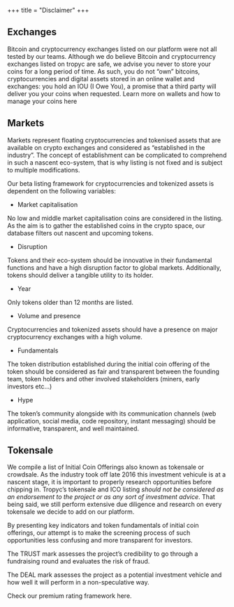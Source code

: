 +++
title = "Disclaimer"
+++

## Exchanges



Bitcoin and cryptocurrency exchanges listed on our platform were not all tested by our teams. 
Although we do believe Bitcoin and cryptocurrency exchanges listed on tropyc are safe, we advise you never to store your coins for a long period of time. 
As such, you do not “own” bitcoins, cryptocurrencies and digital assets stored in an online wallet and exchanges: you hold an IOU (I Owe You), a promise that a third party will deliver you your coins when requested. 
Learn more on wallets and how to manage your coins here




## Markets



Markets represent floating cryptocurrencies and tokenised assets that are available on crypto exchanges and considered as “established in the industry”.
The concept of establishment can be complicated to comprehend in such a nascent eco-system, that is why listing is not fixed and is subject to multiple modifications. 

Our beta listing framework for cryptocurrencies and tokenized assets is dependent on the following variables:



-    Market capitalisation


No low and middle market capitalisation coins are considered in the listing. 
As the aim is to gather the established coins in the crypto space, our database filters out nascent and upcoming tokens. 



-    Disruption


Tokens and their eco-system should be innovative in their fundamental functions and have a high disruption factor to global markets. Additionally, tokens should deliver a tangible utility to its holder.



-    Year


Only tokens older than 12 months are listed.



-    Volume and presence


Cryptocurrencies and tokenized assets should have a presence on major cryptocurrency exchanges with a high volume.



-    Fundamentals


The token distribution established during the initial coin offering of the token should be considered as fair and transparent between the founding team, token holders and other involved stakeholders (miners, early investors etc…)



-    Hype


The token’s community alongside with its communication channels (web application, social media, code repository, instant messaging) should be informative, transparent, and well maintained.





## Tokensale


We compile a list of Initial Coin Offerings also known as tokensale or crowdsale. As the industry took off late 2016 this investment vehicule is at a nascent stage, it is important to properly research opportunities before chipping in.
Tropyc’s tokensale and ICO listing *should not be considered as an endorsement to the project or as any sort of investment advice*. 
That being said, we still perform extensive due diligence and research on every tokensale we decide to add on our platform. 


By presenting key indicators and token fundamentals of initial coin offerings, our attempt is to make the screening process of such opportunities less confusing and more transparent for investors.

The TRUST mark assesses the project’s credibility to go through a fundraising round and evaluates the risk of fraud.

The DEAL mark assesses the project as a potential investment vehicle and how well it will perform in a non-speculative way. 


Check our premium rating framework here.
